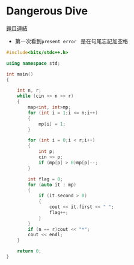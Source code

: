 # Dangerous Dive

[題目連結](https://vjudge.net/problem/Uva-12650)



* 第一次看到`present error ` 是在句尾忘記加空格

```cpp
#include<bits/stdc++.h>

using namespace std;

int main()
{

    int n, r;
    while (cin >> n >> r)
    {
        map<int, int>mp;
        for (int i = 1;i <= n;i++)
        {
            mp[i] = 1;
        }

        for (int i = 0;i < r;i++)
        {
            int p;
            cin >> p;
            if (mp[p] > 0)mp[p]--;
        }

        int flag = 0;
        for (auto it : mp)
        {
            if (it.second > 0)
            {
                cout << it.first << " ";
                flag++;
            }
        }
        if (n == r)cout << "*";
        cout << endl;
    }

    return 0;
}
```
